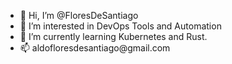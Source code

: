 - 👋 Hi, I’m @FloresDeSantiago
- 👀 I’m interested in DevOps Tools and Automation
- 🌱 I’m currently learning Kubernetes and Rust.
- 📫 aldofloresdesantiago<span>@gmail.</span>com


